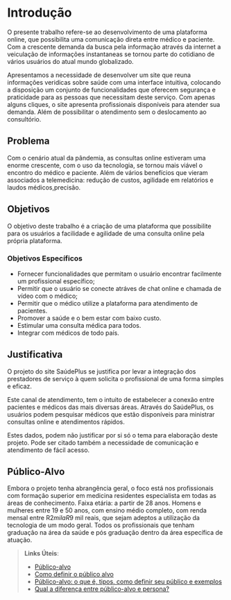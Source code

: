 # Introdução

O presente trabalho refere-se ao desenvolvimento de uma plataforma online, que possibilita uma comunicação direta entre médico e paciente.
Com a crescente demanda da busca pela informação através da internet a veiculação de informações instantaneas se tornou parte do cotidiano de vários usuários do atual mundo globalizado.

Apresentamos a necessidade de desenvolver um site que reuna informações veridicas sobre saúde com uma interface intuitiva, colocando a disposição um conjunto de funcionalidades que oferecem segurança e praticidade para as pessoas que necessitam deste serviço. Com apenas alguns cliques, o site apresenta profissionais disponíveis para atender sua demanda. Além de possibilitar o atendimento sem o deslocamento ao consultório.


## Problema
Com o cenário atual da pândemia, as consultas online estiveram uma enorme crescente, com o uso da tecnologia, se tornou mais viável o encontro do médico e paciente. Além de vários benefícios que vieram associados a telemedicina: redução de custos, agilidade em relatórios e laudos médicos,precisão.

## Objetivos

O objetivo deste trabalho é a criação de uma plataforma que possibilite para os usuários a facilidade e agilidade de uma consulta online pela própria plataforma.

### Objetivos Específicos
* Fornecer funcionalidades que permitam o usuário encontrar facilmente  um profissional específico;
* Permitir que o usuário se conecte atráves de chat online e chamada de vídeo com o médico;
* Permitir que o médico utilize a plataforma para atendimento de pacientes.
* Promover a saúde e o bem estar com baixo custo.
* Estimular uma consulta médica para todos.
* Integrar com médicos de todo país.

## Justificativa

O projeto do site SaúdePlus se justifica por levar a integração dos prestadores de serviço à quem solicita o profissional de uma forma simples e eficaz. 

Este canal de atendimento, tem o intuito de estabelecer a conexão entre pacientes e médicos das mais diversas áreas. Através do SaúdePlus, os usuários podem pesquisar médicos que estão disponíveis para ministrar consultas online e atendimentos rápidos.

Estes dados, podem não justificar por si só o tema para elaboração deste projeto. Pode ser citado também a necessidade de comunicação e atendimento de fácil acesso.


## Público-Alvo

Embora o projeto tenha abrangência geral, o foco está nos profissionais com formação superior em medicina residentes especialista em todas as áreas de conhecimento. Faixa etária: a partir de 28 anos.
Homens e mulheres entre 19 e 50 anos, com ensino médio completo, com renda mensal entre R$2 mil a R$9 mil reais, que sejam adeptos a utilização da tecnologia de um modo geral.
Todos os profissionais que tenham graduação na área da saúde e pós graduação dentro da área específica de atuação.


> **Links Úteis**:
> - [Público-alvo](https://blog.hotmart.com/pt-br/publico-alvo/)
> - [Como definir o público alvo](https://exame.com/pme/5-dicas-essenciais-para-definir-o-publico-alvo-do-seu-negocio/)
> - [Público-alvo: o que é, tipos, como definir seu público e exemplos](https://klickpages.com.br/blog/publico-alvo-o-que-e/)
> - [Qual a diferença entre público-alvo e persona?](https://rockcontent.com/blog/diferenca-publico-alvo-e-persona/)
